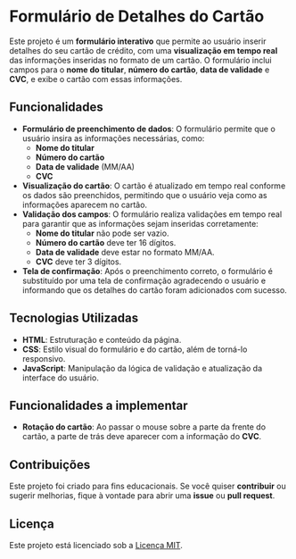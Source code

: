 # Formulário de Detalhes do Cartão

Este projeto é um **formulário interativo** que permite ao usuário inserir detalhes do seu cartão de crédito, com uma **visualização em tempo real** das informações inseridas no formato de um cartão. O formulário inclui campos para o **nome do titular**, **número do cartão**, **data de validade** e **CVC**, e exibe o cartão com essas informações.

## Funcionalidades

- **Formulário de preenchimento de dados**: O formulário permite que o usuário insira as informações necessárias, como:
  - **Nome do titular**
  - **Número do cartão**
  - **Data de validade** (MM/AA)
  - **CVC**
- **Visualização do cartão**: O cartão é atualizado em tempo real conforme os dados são preenchidos, permitindo que o usuário veja como as informações aparecem no cartão.
- **Validação dos campos**: O formulário realiza validações em tempo real para garantir que as informações sejam inseridas corretamente:
  - **Nome do titular** não pode ser vazio.
  - **Número do cartão** deve ter 16 dígitos.
  - **Data de validade** deve estar no formato MM/AA.
  - **CVC** deve ter 3 dígitos.
- **Tela de confirmação**: Após o preenchimento correto, o formulário é substituído por uma tela de confirmação agradecendo o usuário e informando que os detalhes do cartão foram adicionados com sucesso.

## Tecnologias Utilizadas

- **HTML**: Estruturação e conteúdo da página.
- **CSS**: Estilo visual do formulário e do cartão, além de torná-lo responsivo.
- **JavaScript**: Manipulação da lógica de validação e atualização da interface do usuário.

## Funcionalidades a implementar

- **Rotação do cartão**: Ao passar o mouse sobre a parte da frente do cartão, a parte de trás deve aparecer com a informação do **CVC**.

## Contribuições

Este projeto foi criado para fins educacionais. Se você quiser **contribuir** ou sugerir melhorias, fique à vontade para abrir uma **issue** ou **pull request**.

## Licença

Este projeto está licenciado sob a [Licença MIT](https://opensource.org/licenses/MIT).